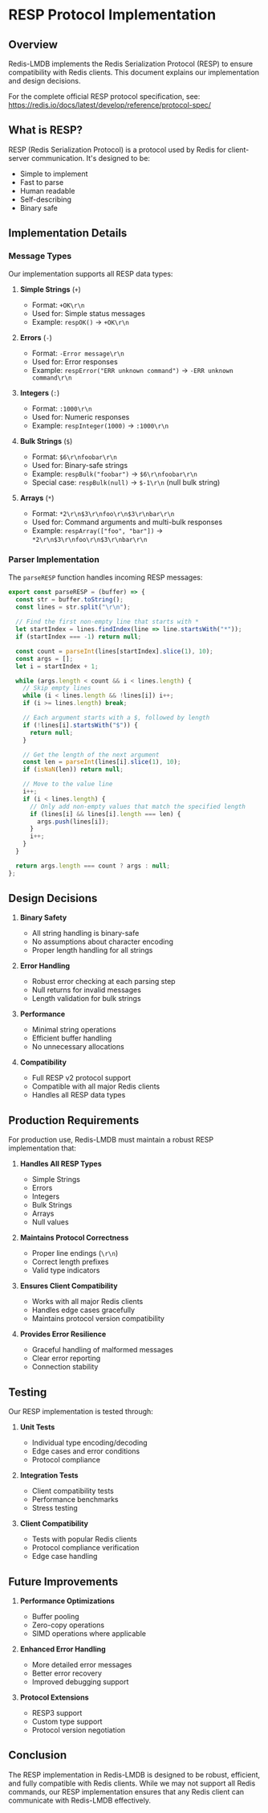 # RESP Protocol Implementation

## Overview

Redis-LMDB implements the Redis Serialization Protocol (RESP) to ensure compatibility with Redis clients. This document explains our implementation and design decisions.

For the complete official RESP protocol specification, see:
https://redis.io/docs/latest/develop/reference/protocol-spec/

## What is RESP?

RESP (Redis Serialization Protocol) is a protocol used by Redis for client-server communication. It's designed to be:
- Simple to implement
- Fast to parse
- Human readable
- Self-describing
- Binary safe

## Implementation Details

### Message Types

Our implementation supports all RESP data types:

1. **Simple Strings** (`+`)
   - Format: `+OK\r\n`
   - Used for: Simple status messages
   - Example: `respOK()` → `+OK\r\n`

2. **Errors** (`-`)
   - Format: `-Error message\r\n`
   - Used for: Error responses
   - Example: `respError("ERR unknown command")` → `-ERR unknown command\r\n`

3. **Integers** (`:`)
   - Format: `:1000\r\n`
   - Used for: Numeric responses
   - Example: `respInteger(1000)` → `:1000\r\n`

4. **Bulk Strings** (`$`)
   - Format: `$6\r\nfoobar\r\n`
   - Used for: Binary-safe strings
   - Example: `respBulk("foobar")` → `$6\r\nfoobar\r\n`
   - Special case: `respBulk(null)` → `$-1\r\n` (null bulk string)

5. **Arrays** (`*`)
   - Format: `*2\r\n$3\r\nfoo\r\n$3\r\nbar\r\n`
   - Used for: Command arguments and multi-bulk responses
   - Example: `respArray(["foo", "bar"])` → `*2\r\n$3\r\nfoo\r\n$3\r\nbar\r\n`

### Parser Implementation

The `parseRESP` function handles incoming RESP messages:

```javascript
export const parseRESP = (buffer) => {
  const str = buffer.toString();
  const lines = str.split("\r\n");
  
  // Find the first non-empty line that starts with *
  let startIndex = lines.findIndex(line => line.startsWith("*"));
  if (startIndex === -1) return null;

  const count = parseInt(lines[startIndex].slice(1), 10);
  const args = [];
  let i = startIndex + 1;

  while (args.length < count && i < lines.length) {
    // Skip empty lines
    while (i < lines.length && !lines[i]) i++;
    if (i >= lines.length) break;

    // Each argument starts with a $, followed by length
    if (!lines[i].startsWith("$")) {
      return null;
    }

    // Get the length of the next argument
    const len = parseInt(lines[i].slice(1), 10);
    if (isNaN(len)) return null;

    // Move to the value line
    i++;
    if (i < lines.length) {
      // Only add non-empty values that match the specified length
      if (lines[i] && lines[i].length === len) {
        args.push(lines[i]);
      }
      i++;
    }
  }

  return args.length === count ? args : null;
};
```

## Design Decisions

1. **Binary Safety**
   - All string handling is binary-safe
   - No assumptions about character encoding
   - Proper length handling for all strings

2. **Error Handling**
   - Robust error checking at each parsing step
   - Null returns for invalid messages
   - Length validation for bulk strings

3. **Performance**
   - Minimal string operations
   - Efficient buffer handling
   - No unnecessary allocations

4. **Compatibility**
   - Full RESP v2 protocol support
   - Compatible with all major Redis clients
   - Handles all RESP data types

## Production Requirements

For production use, Redis-LMDB must maintain a robust RESP implementation that:

1. **Handles All RESP Types**
   - Simple Strings
   - Errors
   - Integers
   - Bulk Strings
   - Arrays
   - Null values

2. **Maintains Protocol Correctness**
   - Proper line endings (`\r\n`)
   - Correct length prefixes
   - Valid type indicators

3. **Ensures Client Compatibility**
   - Works with all major Redis clients
   - Handles edge cases gracefully
   - Maintains protocol version compatibility

4. **Provides Error Resilience**
   - Graceful handling of malformed messages
   - Clear error reporting
   - Connection stability

## Testing

Our RESP implementation is tested through:

1. **Unit Tests**
   - Individual type encoding/decoding
   - Edge cases and error conditions
   - Protocol compliance

2. **Integration Tests**
   - Client compatibility tests
   - Performance benchmarks
   - Stress testing

3. **Client Compatibility**
   - Tests with popular Redis clients
   - Protocol compliance verification
   - Edge case handling

## Future Improvements

1. **Performance Optimizations**
   - Buffer pooling
   - Zero-copy operations
   - SIMD operations where applicable

2. **Enhanced Error Handling**
   - More detailed error messages
   - Better error recovery
   - Improved debugging support

3. **Protocol Extensions**
   - RESP3 support
   - Custom type support
   - Protocol version negotiation

## Conclusion

The RESP implementation in Redis-LMDB is designed to be robust, efficient, and fully compatible with Redis clients. While we may not support all Redis commands, our RESP implementation ensures that any Redis client can communicate with Redis-LMDB effectively. 
